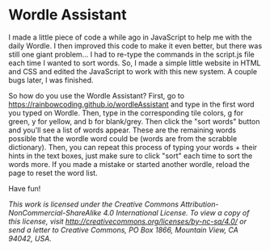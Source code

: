 # Wordle Assistant
I made a little piece of code a while ago in JavaScript to help me with the daily Wordle. I then improved this code to make it even better, but there was still one giant problem... I had to re-type the commands in the script.js file each time I wanted to sort words. So, I made a simple little website in HTML and CSS and edited the JavaScript to work with this new system. A couple bugs later, I was finished.

So how do you use the Wordle Assistant? First, go to https://rainbowcoding.github.io/wordleAssistant and type in the first word you typed on Wordle. Then, type in the corresponding tile colors, g for green, y for yellow, and b for blank/grey. Then click the "sort words" button and you'll see a list of words appear. These are the remaining words possible that the wordle word could be (words are from the scrabble dictionary). Then, you can repeat this process of typing your words + their hints in the text boxes, just make sure to click "sort" each time to sort the words more. If you made a mistake or started another wordle, reload the page to reset the word list.

Have fun!


*This work is licensed under the Creative Commons Attribution-NonCommercial-ShareAlike 4.0 International License. To view a copy of this license, visit http://creativecommons.org/licenses/by-nc-sa/4.0/ or send a letter to Creative Commons, PO Box 1866, Mountain View, CA 94042, USA.*
